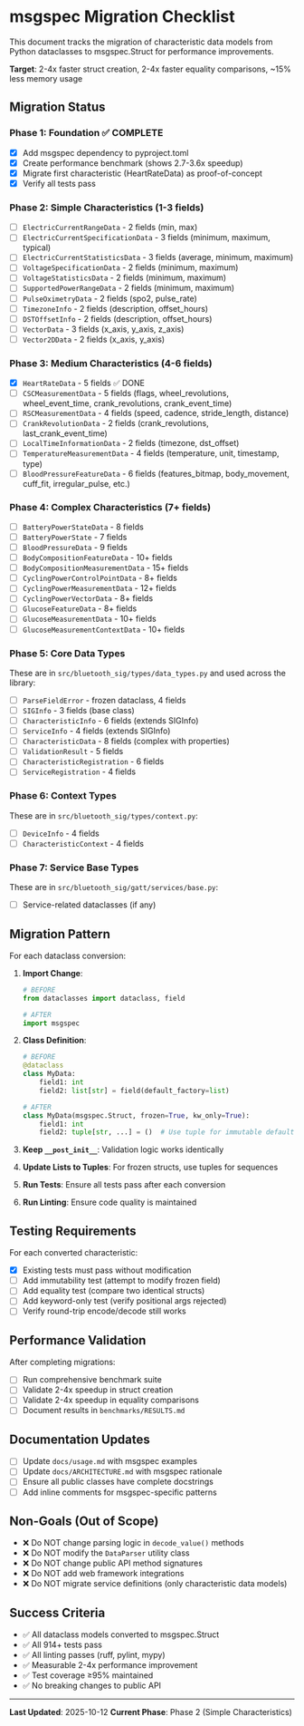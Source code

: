 # msgspec Migration Checklist

This document tracks the migration of characteristic data models from Python dataclasses to msgspec.Struct for performance improvements.

**Target**: 2-4x faster struct creation, 2-4x faster equality comparisons, ~15% less memory usage

## Migration Status

### Phase 1: Foundation ✅ COMPLETE
- [x] Add msgspec dependency to pyproject.toml
- [x] Create performance benchmark (shows 2.7-3.6x speedup)
- [x] Migrate first characteristic (HeartRateData) as proof-of-concept
- [x] Verify all tests pass

### Phase 2: Simple Characteristics (1-3 fields)

- [ ] `ElectricCurrentRangeData` - 2 fields (min, max)
- [ ] `ElectricCurrentSpecificationData` - 3 fields (minimum, maximum, typical)
- [ ] `ElectricCurrentStatisticsData` - 3 fields (average, minimum, maximum)
- [ ] `VoltageSpecificationData` - 2 fields (minimum, maximum)
- [ ] `VoltageStatisticsData` - 2 fields (minimum, maximum)
- [ ] `SupportedPowerRangeData` - 2 fields (minimum, maximum)
- [ ] `PulseOximetryData` - 2 fields (spo2, pulse_rate)
- [ ] `TimezoneInfo` - 2 fields (description, offset_hours)
- [ ] `DSTOffsetInfo` - 2 fields (description, offset_hours)
- [ ] `VectorData` - 3 fields (x_axis, y_axis, z_axis)
- [ ] `Vector2DData` - 2 fields (x_axis, y_axis)

### Phase 3: Medium Characteristics (4-6 fields)

- [x] `HeartRateData` - 5 fields ✅ DONE
- [ ] `CSCMeasurementData` - 5 fields (flags, wheel_revolutions, wheel_event_time, crank_revolutions, crank_event_time)
- [ ] `RSCMeasurementData` - 4 fields (speed, cadence, stride_length, distance)
- [ ] `CrankRevolutionData` - 2 fields (crank_revolutions, last_crank_event_time)
- [ ] `LocalTimeInformationData` - 2 fields (timezone, dst_offset)
- [ ] `TemperatureMeasurementData` - 4 fields (temperature, unit, timestamp, type)
- [ ] `BloodPressureFeatureData` - 6 fields (features_bitmap, body_movement, cuff_fit, irregular_pulse, etc.)

### Phase 4: Complex Characteristics (7+ fields)

- [ ] `BatteryPowerStateData` - 8 fields
- [ ] `BatteryPowerState` - 7 fields
- [ ] `BloodPressureData` - 9 fields
- [ ] `BodyCompositionFeatureData` - 10+ fields
- [ ] `BodyCompositionMeasurementData` - 15+ fields
- [ ] `CyclingPowerControlPointData` - 8+ fields
- [ ] `CyclingPowerMeasurementData` - 12+ fields
- [ ] `CyclingPowerVectorData` - 8+ fields
- [ ] `GlucoseFeatureData` - 8+ fields
- [ ] `GlucoseMeasurementData` - 10+ fields
- [ ] `GlucoseMeasurementContextData` - 10+ fields

### Phase 5: Core Data Types

These are in `src/bluetooth_sig/types/data_types.py` and used across the library:

- [ ] `ParseFieldError` - frozen dataclass, 4 fields
- [ ] `SIGInfo` - 3 fields (base class)
- [ ] `CharacteristicInfo` - 6 fields (extends SIGInfo)
- [ ] `ServiceInfo` - 4 fields (extends SIGInfo)
- [ ] `CharacteristicData` - 8 fields (complex with properties)
- [ ] `ValidationResult` - 5 fields
- [ ] `CharacteristicRegistration` - 6 fields
- [ ] `ServiceRegistration` - 4 fields

### Phase 6: Context Types

These are in `src/bluetooth_sig/types/context.py`:

- [ ] `DeviceInfo` - 4 fields
- [ ] `CharacteristicContext` - 4 fields

### Phase 7: Service Base Types

These are in `src/bluetooth_sig/gatt/services/base.py`:

- [ ] Service-related dataclasses (if any)

## Migration Pattern

For each dataclass conversion:

1. **Import Change**:
   ```python
   # BEFORE
   from dataclasses import dataclass, field
   
   # AFTER
   import msgspec
   ```

2. **Class Definition**:
   ```python
   # BEFORE
   @dataclass
   class MyData:
       field1: int
       field2: list[str] = field(default_factory=list)
   
   # AFTER
   class MyData(msgspec.Struct, frozen=True, kw_only=True):
       field1: int
       field2: tuple[str, ...] = ()  # Use tuple for immutable default
   ```

3. **Keep `__post_init__`**: Validation logic works identically
4. **Update Lists to Tuples**: For frozen structs, use tuples for sequences
5. **Run Tests**: Ensure all tests pass after each conversion
6. **Run Linting**: Ensure code quality is maintained

## Testing Requirements

For each converted characteristic:

- [x] Existing tests must pass without modification
- [ ] Add immutability test (attempt to modify frozen field)
- [ ] Add equality test (compare two identical structs)
- [ ] Add keyword-only test (verify positional args rejected)
- [ ] Verify round-trip encode/decode still works

## Performance Validation

After completing migrations:

- [ ] Run comprehensive benchmark suite
- [ ] Validate 2-4x speedup in struct creation
- [ ] Validate 2-4x speedup in equality comparisons
- [ ] Document results in `benchmarks/RESULTS.md`

## Documentation Updates

- [ ] Update `docs/usage.md` with msgspec examples
- [ ] Update `docs/ARCHITECTURE.md` with msgspec rationale
- [ ] Ensure all public classes have complete docstrings
- [ ] Add inline comments for msgspec-specific patterns

## Non-Goals (Out of Scope)

- ❌ Do NOT change parsing logic in `decode_value()` methods
- ❌ Do NOT modify the `DataParser` utility class  
- ❌ Do NOT change public API method signatures
- ❌ Do NOT add web framework integrations
- ❌ Do NOT migrate service definitions (only characteristic data models)

## Success Criteria

- ✅ All dataclass models converted to msgspec.Struct
- ✅ All 914+ tests pass
- ✅ All linting passes (ruff, pylint, mypy)
- ✅ Measurable 2-4x performance improvement
- ✅ Test coverage ≥95% maintained
- ✅ No breaking changes to public API

---

**Last Updated**: 2025-10-12
**Current Phase**: Phase 2 (Simple Characteristics)
